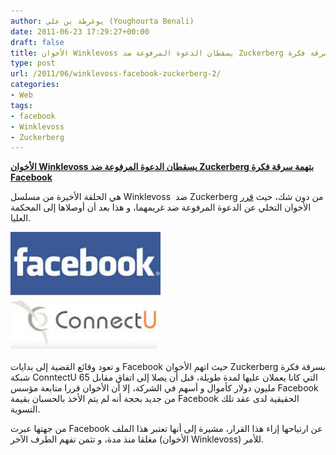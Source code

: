 ```yaml
---
author: يوغرطة بن علي (Youghourta Benali)
date: 2011-06-23 17:29:27+00:00
draft: false
title: الأخوان Winklevoss يسقطان الدعوة المرفوعة ضد Zuckerberg بتهمة سرقة فكرة Facebook
type: post
url: /2011/06/winklevoss-facebook-zuckerberg-2/
categories:
- Web
tags:
- facebook
- Winklevoss
- Zuckerberg
---
```


[**الأخوان Winklevoss يسقطان الدعوة المرفوعة ضد Zuckerberg بتهمة سرقة فكرة Facebook**](https://www.it-scoop.com/2011/06/winklevoss-facebook-zuckerberg-2)


هي الحلقة الأخيرة من مسلسل Winklevoss  ضد Zuckerberg من دون شك، حيث [قرر](http://www.theaustralian.com.au/news/world/winklevoss-twins-end-their-legal-battle-against-facebook-founder-mark-zuckerberg/story-e6frg6so-1226080509481) الأخوان التخلي عن الدعوة المرفوعة ضد غريمهما، و هذا بعد أن أوصلاها إلى المحكمة العليا.

[![](facebook-connectu.jpg)
](https://www.it-scoop.com/2011/06/winklevoss-facebook-zuckerberg-2)



و تعود وقائع القضية إلى بدايات Facebook حيث اتهم الأخوان Zuckerberg بسرقة فكرة شبكة ConntectU التي كانا يعملان عليها لمدة طويلة، قبل أن يصلا إلى اتفاق مقابل 65 مليون دولار كأموال و أسهم في الشركة، إلا أن الأخوان قررا متابعة مؤسس Facebook من جديد بحجة أنه لم يتم الأخذ بالحسبان بقيمة Facebook الحقيقية لدى عقد تلك التسوية.

من جهتها عبرت Facebook عن ارتياحها إزاء هذا القرار، مشيرة إلى أنها تعتبر هذا الملف مغلقا منذ مدة، و تثمن تفهم الطرف الآخر (الأخوان Winklevoss) للأمر.

